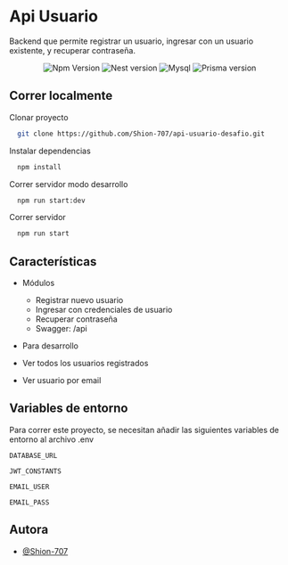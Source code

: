 
# Api Usuario

Backend que permite registrar un usuario, ingresar con un usuario existente, y recuperar contraseña.

<p align="center">
<img src="https://img.shields.io/badge/Npm-v10.1.0-blue" alt="Npm Version"/>
<img src="https://img.shields.io/badge/NestJS-v10.4.7-red" alt="Nest version">
<img src="https://img.shields.io/badge/Database-MySQL-orange" alt="Mysql">
<img src="https://img.shields.io/badge/Prisma_ORM-v5.22.0-skyblue" alt="Prisma version">
</p>

## Correr localmente

Clonar proyecto

```bash
  git clone https://github.com/Shion-707/api-usuario-desafio.git
```

Instalar dependencias

```bash
  npm install
```
Correr servidor modo desarrollo

```bash
  npm run start:dev
```

Correr servidor

```bash
  npm run start
```


## Características

- Módulos
  - Registrar nuevo usuario
  - Ingresar con credenciales de usuario
  - Recuperar contraseña
  - Swagger: /api

-  Para desarrollo
  - Ver todos los usuarios registrados
  - Ver usuario por email

## Variables de entorno

Para correr este proyecto, se necesitan añadir las siguientes variables de entorno al archivo .env

`DATABASE_URL`

`JWT_CONSTANTS`

`EMAIL_USER`

`EMAIL_PASS`


## Autora

- [@Shion-707](https://www.github.com/Shion-707)

